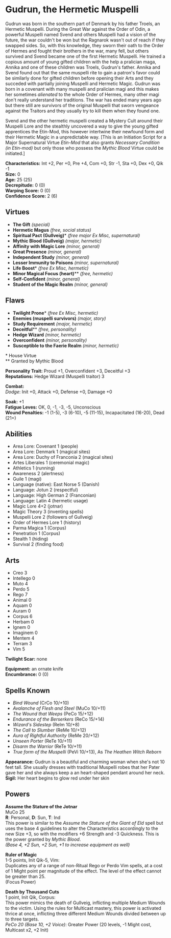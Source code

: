 # Gudrun, the Hermetic Muspelli

Gudrun was born in the southern part of Denmark by his father Troels, an Hermetic Muspelli. During the Great War against the Order of Odin, a powerful Muspelli named Svend and others Muspelli had a vision of the future, the war couldn't be won but the Ragnarok wasn't out of reach if they swapped sides. So, with this knowledge, they sworn their oath to the Order of Hermes and fought their brothers in the war, many fell, but others survived and Svend became one of the first Hermetic Muspelli. He trained a copious amount of young gifted children with the help a pralician maga, Annika and one of these children was Troels, Gudrun's father. Annika and Svend found out that the same muspelli rite to gain a patron's favor could be similarly done for gifted children before opening their Arts and they succeded with partially joining Muspelli and Hermetic Magic. Gudrun was born in a covenant with many muspelli and pralician magi and this makes her sometimes *alienated* to the whole Order of Hermes, many other magi don't really understand her traditions. The war has ended many years ago but there still are survivors of the original Muspelli that sworn vengeance against the Traitors and they usually try to kill them when they found one.

Svend and the other hermetic muspelli created a Mystery Cult around their Muspelli Lore and the stealthly uncovered a way to give the young gifted apprentices the Etin-Mod, this however intertwine their newfound form and their Hermetic Magic in a unpredictable way. [This is an Initiation Script for a Major Supernatural Virtue *Etin-Mod* that also grants *Necessary Condition (in Etin-mod)* but only those who possess the *Mythic Blood* Virtue could be initiated.]

**Characteristics:** Int +2, Per +0, Pre +4, Com +0, Str -1, Sta +0, Dex +0, Qik -1  
**Size:** 0  
**Age:** 25 (25)   
**Decrepitude:** 0 (0)  
**Warping Score:** 0 (0)  
**Confidence Score:** 2 (6)

## Virtues

- **The Gift** _(special)_
- **Hermetic Magus** _(free, social status)_
- **Spiritual Pact (Gullveig)**\* _(free major Ex Misc, supernatural)_
- **Mythic Blood (Gullveig)** _(major, hermetic)_
- **Affinity with Magic Lore** _(minor, general)_
- **Great Presence** _(minor, general)_
- **Independent Study** _(minor, general)_
- **Lesser Immunity to Poisons** _(minor, supernatural)_
- **Life Boost**\* _(free Ex Misc, hermetic)_
- **Minor Magical Focus (heart)**\*\* _(free, hermetic)_
- **Self-Confident** _(minor, general)_
- **Student of the Magic Realm** _(minor, general)_

## Flaws

- **Twilight Prone**\* _(free Ex Misc, hermetic)_
- **Enemies (muspelli survivors)** _(major, story)_
- **Study Requirement** _(major, hermetic)_
- **Deceitful**\*\* _(free, personality)_
- **Hedge Wizard** _(minor, hermetic)_
- **Overconfident** _(minor, personality)_
- **Susceptible to the Faerie Realm** _(minor, hermetic)_

\* House Virtue  
** Granted by Mythic Blood

**Personality Trait:** Proud +1, Overconfident +3, Deceitful +3   
**Reputations:** Hedge Wizard (Muspelli traitor) 3

**Combat:**  
*Dodge*: Init +0, Attack +0, Defense +0, Damage +0                                                                                                    

**Soak:** +1  
**Fatigue Leves:** OK, 0, -1, -3, -5, Unconscious  
**Wound Penalties:** -1 (1-5), -3 (6-10), -5 (11-15), Incapacitated (16-20), Dead (21+)

## Abilities

+ Area Lore: Covenant 1 (people)
+ Area Lore: Denmark 1 (magical sites)
+ Area Lore: Duchy of Franconia 2 (magical sites)
+ Artes Liberales 1 (ceremonial magic)
+ Athletics 1 (running)
+ Awareness 2 (alertness)
+ Guile 1 (magi)
+ Language (native): East Norse 5 (Danish)
+ Language: Jotun 2 (respectful)
+ Language: High German 2 (Franconian)
+ Language: Latin 4 (hermetic usage)
+ Magic Lore 4+2 (jotnar)
+ Magic Theory 3 (inventing spells)
+ Muspelli Lore 2 (followers of Gullveig)
+ Order of Hermes Lore 1 (history)
+ Parma Magica 1 (Corpus)
+ Penetration 1 (Corpus)
+ Stealth 1 (hiding)
+ Survival 2 (finding food)

## Arts

+ Creo 3
+ Intellego 0
+ Muto 4
+ Perdo 5
+ Rego 7
+ Animal 0
+ Aquam 0
+ Auram 0
+ Corpus 6
+ Herbam 0
+ Ignem 0
+ Imaginem 0
+ Mentem 4
+ Terram 3
+ Vim 5

**Twilight Scar:** none  

**Equipment:** an ornate knife  
**Encumbrance:** 0 (0)

## Spells Known

+ *Bind Wound* (CrCo 10/+10)
+ *Avalanche of Flesh and Steel* (MuCo 10/+11)
+ *The Wound that Weeps* (PeCo 15/+12)
+ *Endurance of the Berserkers* (ReCo 15/+14)
+ *Wizard's Sidestep* (ReIm 10/+8)
+ *The Call to Slumber* (ReMe 10/+12)
+ *Aura of Rightful Authority* (ReMe 20/+12)
+ *Unseen Porter* (ReTe 10/+11)
+ *Disarm the Warrior* (ReTe 10/+11)
+ *True form of the Muspelli* (PeVi 10/+13), As *The Heathen Witch Reborn*

**Appearance:** Gudrun is a beautiful and charming woman when she's not 10 feet tall. She usually dresses with traditional Muspelli robes that her Pater gave her and she always keep a an heart-shaped pendant around her neck.  
**Sigil:** Her heart begins to glow red under her skin  

## Powers

**Assume the Stature of the Jotnar**  
MuCo 25  
**R**: Personal, **D**: Sun, **T**: Ind  
This power is similar to the *Assume the Stature of the Giant of Eld* spell but uses the base 4 guidelines to alter the Characteristics accordingly to the new Size +3, so with the modifiers +6 Strength and -3 Quickness. This is the power granted by *Mythic Blood*.  
*(Base 4, +2 Sun, +2 Sun, +1 to increase equipment as well)*

**Ruler of Magic**  
1-5 points, Init Qik-5, Vim:  
Duplicates any of a range of non-Ritual Rego or Perdo Vim spells, at a cost of 1 Might point per magnitude of the effect. The level of the effect cannot be greater than 25.  
(Focus Power)

**Death by Thousand Cuts**  
1 point, Init Qik, Corpus:  
This power mimics the death of Gullveig, inflicting multiple Medium Wounds to the victim. Using the rules for Multicast mastery, this power is activated thrice at once, inflicting three different Medium Wounds divided between up to three targets.  
*PeCo 20 (Base 10, +2 Voice)*: Greater Power (20 levels, -1 Might cost, Multicast x2, +2 Init)
